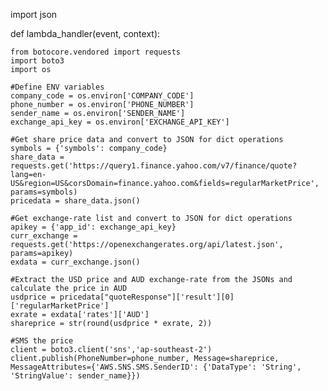 import json

def lambda_handler(event, context):
    
    from botocore.vendored import requests
    import boto3
    import os
    
    #Define ENV variables
    company_code = os.environ['COMPANY_CODE']
    phone_number = os.environ['PHONE_NUMBER']
    sender_name = os.environ['SENDER_NAME']
    exchange_api_key = os.environ['EXCHANGE_API_KEY']
    
    #Get share price data and convert to JSON for dict operations
    symbols = {'symbols': company_code}
    share_data = requests.get('https://query1.finance.yahoo.com/v7/finance/quote?lang=en-US&region=US&corsDomain=finance.yahoo.com&fields=regularMarketPrice', params=symbols)
    pricedata = share_data.json()
    
    #Get exchange-rate list and convert to JSON for dict operations
    apikey = {'app_id': exchange_api_key}
    curr_exchange = requests.get('https://openexchangerates.org/api/latest.json', params=apikey)
    exdata = curr_exchange.json()
    
    #Extract the USD price and AUD exchange-rate from the JSONs and calculate the price in AUD
    usdprice = pricedata["quoteResponse"]['result'][0]['regularMarketPrice']
    exrate = exdata['rates']['AUD']
    shareprice = str(round(usdprice * exrate, 2))

    #SMS the price
    client = boto3.client('sns','ap-southeast-2')
    client.publish(PhoneNumber=phone_number, Message=shareprice, MessageAttributes={'AWS.SNS.SMS.SenderID': {'DataType': 'String', 'StringValue': sender_name}})